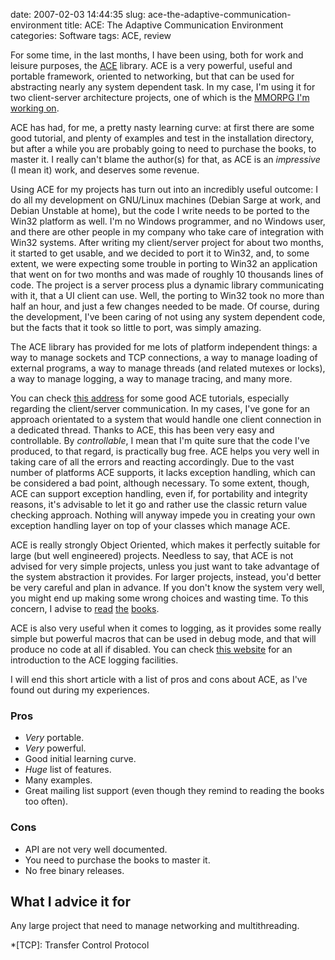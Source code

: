 date: 2007-02-03 14:44:35
slug: ace-the-adaptive-communication-environment
title: ACE: The Adaptive Communication Environment
categories: Software
tags: ACE, review

For some time, in the last months, I have been using, both for work and leisure
purposes, the [ACE](http://www.cs.wustl.edu/%7Eschmidt/ACE.html) library. ACE
is a very powerful, useful and portable framework, oriented to networking, but
that can be used for abstracting nearly any system dependent task. In my case,
I'm using it for two client-server architecture projects, one of which is the
[MMORPG I'm working on](http://www.opengameonline.com/).

ACE has had, for me, a pretty nasty learning curve: at first there are some
good tutorial, and plenty of examples and test in the installation directory,
but after a while you are probably going to need to purchase the books, to
master it. I really can't blame the author(s) for that, as ACE is an
_impressive_ (I mean it) work, and deserves some revenue.

Using ACE for my projects has turn out into an incredibly useful outcome: I do
all my development on GNU/Linux machines (Debian Sarge at work, and Debian
Unstable at home), but the code I write needs to be ported to the Win32
platform as well. I'm no Windows programmer, and no Windows user, and there are
other people in my company who take care of integration with Win32 systems.
After writing my client/server project for about two months, it started to get
usable, and we decided to port it to Win32, and, to some extent, we were
expecting some trouble in porting to Win32 an application that went on for two
months and was made of roughly 10 thousands lines of code. The project is a
server process plus a dynamic library communicating with it, that a UI client
can use. Well, the porting to Win32 took no more than half an hour, and just a
few changes needed to be made. Of course, during the development, I've been
caring of not using any system dependent code, but the facts that it took so
little to port, was simply amazing.

The ACE library has provided for me lots of platform independent things: a way
to manage sockets and TCP connections, a way to manage loading of external
programs, a way to manage threads (and related mutexes or locks), a way to
manage logging, a way to manage tracing, and many more.

You can check [this
address](http://www.huihoo.org/ace_tao/ACE-5.2+TAO-1.2/ACE_wrappers/docs/tutorials/online-tutorials.html)
for some good ACE tutorials, especially regarding the client/server
communication. In my cases, I've gone for an approach orientated to a
system that would handle one client connection in a dedicated thread.
Thanks to ACE, this has been very easy and controllable. By _controllable_,
I mean that I'm quite sure that the code I've produced, to that regard, is
practically bug free. ACE helps you very well in taking care of all the
errors and reacting accordingly. Due to the vast number of platforms ACE
supports, it lacks exception handling, which can be considered a bad point,
although necessary. To some extent, though, ACE can support exception
handling, even if, for portability and integrity reasons, it's advisable to
let it go and rather use the classic return value checking approach.
Nothing will anyway impede you in creating your own exception handling
layer on top of your classes which manage ACE.

ACE is really strongly Object Oriented, which makes it perfectly suitable for
large (but well engineered) projects. Needless to say, that ACE is not advised
for very simple projects, unless you just want to take advantage of the system
abstraction it provides. For larger projects, instead, you'd better be very
careful and plan in advance. If you don't know the system very well, you
might end up making some wrong choices and wasting time. To this concern, I
advise to
[read](http://www.amazon.com/exec/obidos/tg/detail/-/0201699710/qid=1066085869/sr=1-1/ref=sr_1_1/104-9830255-9245533?v=glance&s=books)
[the](http://www.cs.wustl.edu/~schmidt/ACE/book1/)
[books](http://www.cs.wustl.edu/~schmidt/ACE/book2/).

ACE is also very useful when it comes to logging, as it provides some really
simple but powerful macros that can be used in debug mode, and that will
produce no code at all if disabled. You can check [this
website](http://www.awprofessional.com/articles/article.asp?p=169524&rl=1) for
an introduction to the ACE logging facilities.

I will end this short article with a list of pros and cons about ACE, as I've
found out during my experiences.


### Pros

 * _Very_ portable.
 * _Very_ powerful.
 * Good initial learning curve.
 * _Huge_ list of features.
 * Many examples.
 * Great mailing list support (even though they remind to reading the books
   too often).


### Cons

 * API are not very well documented.
 * You need to purchase the books to master it.
 * No free binary releases.


## What I advice it for

Any large project that need to manage networking and multithreading.

*[TCP]: Transfer Control Protocol
